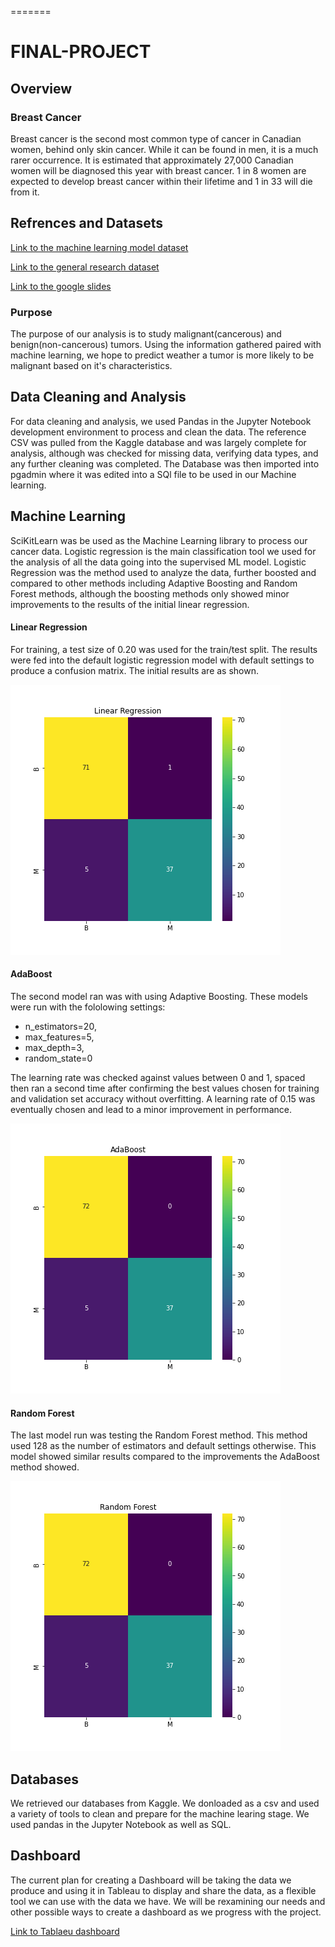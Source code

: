 =======
# FINAL-PROJECT 

## Overview

### Breast Cancer

Breast cancer is the second most common type of cancer in Canadian women, behind only skin cancer. While it can be found in men, it is a much rarer occurrence.  It is estimated that approximately 27,000 Canadian women will be diagnosed this year with breast cancer. 1 in 8 women are expected to develop breast cancer within their lifetime and 1 in 33 will die from it.

## Refrences and Datasets 

[Link to the machine learning model dataset](https://www.kaggle.com/code/abhinavbhuyan/classification-xgboost-with-bayesian-optimization)

[Link to the general research dataset](https://www.kaggle.com/code/sarwat182/breast-cancer-analysis/data)

[Link to the google slides](https://docs.google.com/presentation/d/1fotAlGPDRyW_qi-WU9KC5ZwFHhCD2JULXEuIX8I3wA8/edit?usp=sharing)

### Purpose

The purpose of our analysis is to study malignant(cancerous) and benign(non-cancerous) tumors. Using the information gathered paired with machine learning, we hope to predict weather a tumor is more likely to be malignant based on it's characteristics.

## Data Cleaning and Analysis
For data cleaning and analysis, we used Pandas in the Jupyter Notebook development environment to process and clean the data. The reference CSV was pulled from the Kaggle database and was largely complete for analysis, although was checked for missing data, verifying data types, and any further cleaning was completed. The Database was then imported into pgadmin where it was edited into a SQl file to be used in our Machine learning.

## Machine Learning
SciKitLearn was be used as the Machine Learning library to process our cancer data. Logistic regression is the main classification tool we used for the analysis of all the data going into the supervised ML model. Logistic Regression was the method used to analyze the data, further boosted and compared to other methods including Adaptive Boosting and Random Forest methods, although the boosting methods only showed minor improvements to the results of the initial linear regression.

#### Linear Regression

For training, a test size of 0.20 was used for the train/test split. The results were fed into the default logistic regression model with default settings to produce a confusion matrix. The initial results are as shown.

![Default Settings of Linear Regression](Images/linear_regression.png)

#### AdaBoost

The second model ran was with using Adaptive Boosting. These models were run with the fololowing settings:
- n_estimators=20,
- max_features=5,
- max_depth=3,
- random_state=0

The learning rate was checked against values between 0 and 1, spaced then ran a second time after confirming the best values chosen for training and validation set accuracy without overfitting. A learning rate of 0.15 was eventually chosen and lead to a minor improvement in performance.

![AdaBoost](Images/AdaBoost.png)

#### Random Forest

The last model run was testing the Random Forest method. This method used 128 as the number of estimators and default settings otherwise. This model showed similar results compared to the improvements the AdaBoost method showed.

![AdaBoost](Images/RandomForest.png)

## Databases
We retrieved our databases from Kaggle. We donloaded as a csv and used a variety of tools to clean and prepare for the machine learing stage. We used pandas in the Jupyter Notebook as well as SQL.   


## Dashboard
The current plan for creating a Dashboard will be taking the data we produce and using it in Tableau to display and share the data, as a flexible tool we can use with the data we have. We will be rexamining our needs and other possible ways to create a dashboard as we progress with the project.

[Link to Tablaeu dashboard](https://public.tableau.com/app/profile/noman7162/viz/Book1_16537947341150/Dashboard1?publish=yes)

